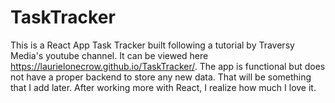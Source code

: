 # TaskTracker
This is a React App Task Tracker built following a tutorial by Traversy Media's youtube channel.  It can be viewed here https://laurielonecrow.github.io/TaskTracker/.  The app is functional but does not have a proper backend to store any new data.  That will be something that I add later. After working more with React, I realize how much I love it.  
